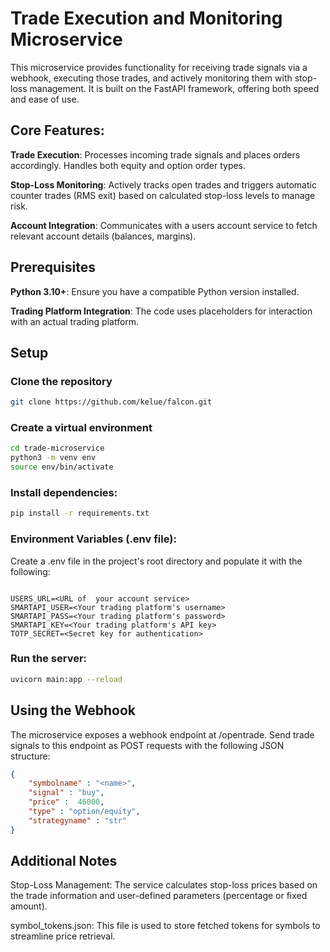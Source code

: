 # Trade Execution and Monitoring Microservice

 This microservice provides functionality for receiving trade signals via a webhook, executing those trades, and actively monitoring them with stop-loss management. It is built on the FastAPI framework, offering both speed and ease of use.

## Core Features:

**Trade Execution**: Processes incoming trade signals and places orders accordingly. Handles both equity and option order types.

**Stop-Loss Monitoring**: Actively tracks open trades and triggers automatic counter trades (RMS exit) based on calculated stop-loss levels to manage risk.

**Account Integration**: Communicates with a users account service to fetch relevant account details (balances, margins).

## Prerequisites

**Python 3.10+**: Ensure you have a compatible Python version installed.


**Trading Platform Integration**: The code uses placeholders for interaction with an actual trading platform. 

## Setup

### **Clone the repository**
```bash
git clone https://github.com/kelue/falcon.git
```
### **Create a virtual environment**

```bash
cd trade-microservice
python3 -m venv env
source env/bin/activate 
```

### **Install dependencies**:

```bash
pip install -r requirements.txt
```

### **Environment Variables** (.env file):
Create a .env file in the project's root directory and populate it with the following:

```env

USERS_URL=<URL of  your account service>
SMARTAPI_USER=<Your trading platform's username>
SMARTAPI_PASS=<Your trading platform's password>
SMARTAPI_KEY=<Your trading platform's API key>
TOTP_SECRET=<Secret key for authentication>
```

### **Run the server**:

```bash
uvicorn main:app --reload
```

## Using the Webhook

The microservice exposes a webhook endpoint at /opentrade. Send trade signals to this endpoint as POST requests with the following JSON structure:

```json
{
    "symbolname" : "<name>",
    "signal" : "buy",
    "price" :  46000,
    "type" : "option/equity",
    "strategyname" : "str" 
}

```

## Additional Notes

Stop-Loss Management: The service calculates stop-loss prices based on the trade information and user-defined parameters (percentage or fixed amount). 

symbol_tokens.json: This file is used to store fetched tokens for symbols to streamline price retrieval.

